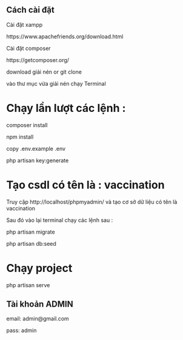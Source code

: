 ## Cách cài đặt

<p>Cài đặt xampp <p>
    https://www.apachefriends.org/download.html
<p>Cài đặt composer <p>
    https://getcomposer.org/
<p>download giải nén or git clone</p>
<p>vào thư mục vừa giải nén chạy Terminal</p>

# Chạy lần lượt các lệnh : 

<p>composer install</p>
<p>npm install</p>
<p>copy .env.example .env</p>
<p>php artisan key:generate</p>

# Tạo csdl có tên là : vaccination
<p>Truy cập http://localhost/phpmyadmin/ và tạo cơ sở dữ liệu có tên là vaccination </p>
<p>Sau đó vào lại terminal chạy các lệnh sau :</p>
    <p>php artisan migrate</p>
    <p>php artisan db:seed</p>

# Chạy project

php artisan serve

## Tài khoản ADMIN

<p>email: admin@gmail.com</p>
<p>pass: admin</p>
